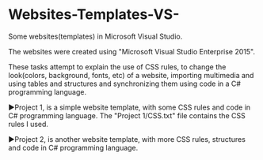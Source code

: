 # Websites-Templates-VS-
 Some websites(templates) in Microsoft Visual Studio.

The websites were created using "Microsoft Visual Studio Enterprise 2015".

These tasks attempt to explain the use of CSS rules, to change the look(colors, background, fonts, etc) of a website,
importing multimedia and using tables and structures and synchronizing them using code in a C# programming language.

►Project 1, is a simple website template, with some CSS rules and code in C# programming language.
 The "Project 1/CSS.txt" file contains the CSS rules I used.

►Project 2, is another website template, with more CSS rules, structures and code in C# programming language.